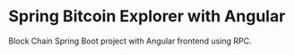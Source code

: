 # Spring Bitcoin Explorer with Angular
 Block Chain Spring Boot project with Angular frontend using RPC.

